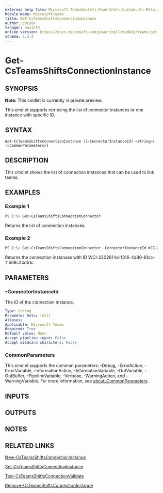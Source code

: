 ```yaml
---
external help file: Microsoft.TeamsCmdlets.PowerShell.Custom.dll-Help.xml
Module Name: MicrosoftTeams
title: Get-CsTeamsShiftsConnectionInstance
author: gucsun
manager: navinth
online version: https://docs.microsoft.com/powershell/module/teams/get-csteamsshiftsconnectioninstance
schema: 2.3.4
---
```


# Get-CsTeamsShiftsConnectionInstance

## SYNOPSIS

**Note:** This cmdlet is currently in private preview.

This cmdlet supports retrieving the list of connector instances or one instance with specific ID.

## SYNTAX

```
Get-CsTeamsShiftsConnectionInstance [[-ConnectorInstanceId] <String>] [<CommonParameters>]
```

## DESCRIPTION

This cmdlet shows the list of connection instances that can be used to link teams.

## EXAMPLES

### Example 1
```powershell
PS C:\> Get-CsTeamsShiftsConnectionConnector
```

Returns the list of connection instances.

### Example 2
```powershell
PS C:\> Get-CsTeamsShiftsConnectionConnector -ConnectorInstanceId WCI-2302814d-f316-4d80-91cc-11508c24d51c
```

Returns the connection instances with ID WCI-2302814d-f316-4d80-91cc-11508c24d51c.

## PARAMETERS

### -ConnectorInstanceId

The ID of the connection instance.

```yaml
Type: String
Parameter Sets: (All)
Aliases:
Applicable: Microsoft Teams
Required: True
Default value: None
Accept pipeline input: False
Accept wildcard characters: False
```

### CommonParameters
This cmdlet supports the common parameters: -Debug, -ErrorAction, -ErrorVariable, -InformationAction, -InformationVariable, -OutVariable, -OutBuffer, -PipelineVariable, -Verbose, -WarningAction, and -WarningVariable. For more information, see [about_CommonParameters](https://go.microsoft.com/fwlink/?LinkID=113216).

## INPUTS

## OUTPUTS

## NOTES

## RELATED LINKS

[New-CsTeamsShiftsConnectionInstance](New-CsTeamsShiftsConnectionInstance.md)

[Set-CsTeamsShiftsConnectionInstance](Set-CsTeamsShiftsConnectionInstance.md)

[Test-CsTeamsShiftsConnectionValidate](Test-CsTeamsShiftsConnectionValidate.md)

[Remove-CsTeamsShiftsConnectionInstance](Remove-CsTeamsShiftsConnectionInstance.md)
